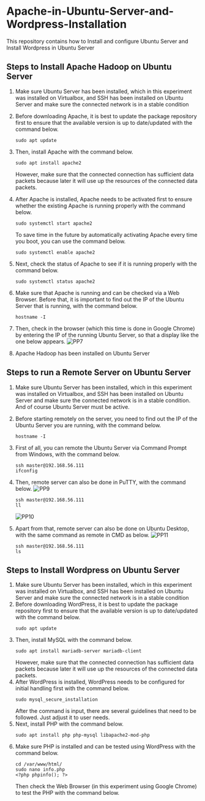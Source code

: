 # Apache-in-Ubuntu-Server-and-Wordpress-Installation
This repository contains how to Install and configure Ubuntu Server and Install Wordpress in Ubuntu Server

## Steps to Install Apache Hadoop on Ubuntu Server
1. Make sure Ubuntu Server has been installed, which in this experiment was installed on Virtualbox, and SSH has been installed on Ubuntu Server and make sure the connected network is in a stable condition
2. Before downloading Apache, it is best to update the package repository first to ensure that the available version is up to date/updated with the command below.
	```
	sudo apt update
	```

3. Then, install Apache with the command below.
   	```
	sudo apt install apache2
	```

	However, make sure that the connected connection has sufficient data packets because later it will use up the resources of the connected data packets.
4. After Apache is installed, Apache needs to be activated first to ensure whether the existing Apache is running properly with the command below.
	```
	sudo systemctl start apache2
	```

	To save time in the future by automatically activating Apache every time you boot, you can use the command below.
	```
	sudo systemctl enable apache2
	```
5. Next, check the status of Apache to see if it is running properly with the command below.
	```
	sudo systemctl status apache2
	```
6. Make sure that Apache is running and can be checked via a Web Browser. Before that, it is important to find out the IP of the Ubuntu Server that is running, with the command below.
	```
	hostname -I
	```
7. Then, check in the browser (which this time is done in Google Chrome) by entering the IP of the running Ubuntu Server, so that a display like the one below appears.
	![PP7](https://github.com/ShinnoHonobu/Apache-in-Ubuntu-Server-and-Wordpress-Installation/assets/113822318/577fe4ec-6805-499d-bd67-82bd4c92a83a)

8. Apache Hadoop has been installed on Ubuntu Server

## Steps to run a Remote Server on Ubuntu Server
1. Make sure Ubuntu Server has been installed, which in this experiment was installed on Virtualbox, and SSH has been installed on Ubuntu Server and make sure the connected network is in a stable condition. And of course Ubuntu Server must be active.

2. Before starting remotely on the server, you need to find out the IP of the Ubuntu Server you are running, with the command below.
	```
	hostname -I
	```
3. First of all, you can remote the Ubuntu Server via Command Prompt from Windows, with the command below.
	```
	ssh master@192.168.56.111
	ifconfig
	```
4. Then, remote server can also be done in PuTTY, with the command below.
	![PP9](https://github.com/ShinnoHonobu/Apache-in-Ubuntu-Server-and-Wordpress-Installation/assets/113822318/30eb471b-eb12-49ec-bdeb-d9c17bf02af5)
	```
	ssh master@192.168.56.111
	ll
	```
	![PP10](https://github.com/ShinnoHonobu/Apache-in-Ubuntu-Server-and-Wordpress-Installation/assets/113822318/f018fbaa-7fe3-4f0e-a864-783120b07ca6)
5. Apart from that, remote server can also be done on Ubuntu Desktop, with the same command as remote in CMD as below.
	![PP11](https://github.com/ShinnoHonobu/Apache-in-Ubuntu-Server-and-Wordpress-Installation/assets/113822318/d51fc68f-4ad0-428b-b030-938923f81b58)
	```
	ssh master@192.168.56.111
	ls
	```

## Steps to Install Wordpress on Ubuntu Server
1. Make sure Ubuntu Server has been installed, which in this experiment was installed on Virtualbox, and SSH has been installed on Ubuntu Server and make sure the connected network is in a stable condition
2. Before downloading WordPress, it is best to update the package repository first to ensure that the available version is up to date/updated with the command below.
	```
 	sudo apt update
	```
3. Then, install MySQL with the command below.
	```
  	sudo apt install mariadb-server mariadb-client
	```
	However, make sure that the connected connection has sufficient data packets because later it will use up the resources of the connected data packets.
4. After WordPress is installed, WordPress needs to be configured for initial handling first with the command below.
	```
  	sudo mysql_secure_installation
	```
	After the command is input, there are several guidelines that need to be followed. Just adjust it to user needs.
5. Next, install PHP with the command below.
	```
  	sudo apt install php php-mysql libapache2-mod-php
	```
6. Make sure PHP is installed and can be tested using WordPress with the command below.
	```
  	cd /var/www/html/
	sudo nano info.php
	<?php phpinfo(); ?>
	```
	Then check the Web Browser (in this experiment using Google Chrome) to test the PHP with the command below.
